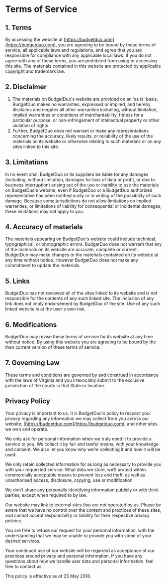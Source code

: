 # Terms of Service

## 1\. Terms

By accessing the website at [https://budgetduo.com](https://budgetduo.com), you are agreeing to be bound by these terms of service, all applicable laws and regulations, and agree that you are responsible for compliance with any applicable local laws. If you do not agree with any of these terms, you are prohibited from using or accessing this site. The materials contained in this website are protected by applicable copyright and trademark law.

## 2\. Disclaimer

1.  The materials on BudgetDuo's website are provided on an 'as is' basis. BudgetDuo makes no warranties, expressed or implied, and hereby disclaims and negates all other warranties including, without limitation, implied warranties or conditions of merchantability, fitness for a particular purpose, or non-infringement of intellectual property or other violation of rights.
2.  Further, BudgetDuo does not warrant or make any representations concerning the accuracy, likely results, or reliability of the use of the materials on its website or otherwise relating to such materials or on any sites linked to this site.

## 3\. Limitations

In no event shall BudgetDuo or its suppliers be liable for any damages (including, without limitation, damages for loss of data or profit, or due to business interruption) arising out of the use or inability to use the materials on BudgetDuo's website, even if BudgetDuo or a BudgetDuo authorized representative has been notified orally or in writing of the possibility of such damage. Because some jurisdictions do not allow limitations on implied warranties, or limitations of liability for consequential or incidental damages, these limitations may not apply to you.

## 4\. Accuracy of materials

The materials appearing on BudgetDuo's website could include technical, typographical, or photographic errors. BudgetDuo does not warrant that any of the materials on its website are accurate, complete or current. BudgetDuo may make changes to the materials contained on its website at any time without notice. However BudgetDuo does not make any commitment to update the materials.

## 5\. Links

BudgetDuo has not reviewed all of the sites linked to its website and is not responsible for the contents of any such linked site. The inclusion of any link does not imply endorsement by BudgetDuo of the site. Use of any such linked website is at the user's own risk.

## 6\. Modifications

BudgetDuo may revise these terms of service for its website at any time without notice. By using this website you are agreeing to be bound by the then current version of these terms of service.

## 7\. Governing Law

These terms and conditions are governed by and construed in accordance with the laws of Virginia and you irrevocably submit to the exclusive jurisdiction of the courts in that State or location.

## Privacy Policy

Your privacy is important to us. It is BudgetDuo's policy to respect your privacy regarding any information we may collect from you across our website, [https://budgetduo.com](https://budgetduo.com), and other sites we own and operate.

We only ask for personal information when we truly need it to provide a service to you. We collect it by fair and lawful means, with your knowledge and consent. We also let you know why we’re collecting it and how it will be used.

We only retain collected information for as long as necessary to provide you with your requested service. What data we store, we’ll protect within commercially acceptable means to prevent loss and theft, as well as unauthorised access, disclosure, copying, use or modification.

We don’t share any personally identifying information publicly or with third-parties, except when required to by law.

Our website may link to external sites that are not operated by us. Please be aware that we have no control over the content and practices of these sites, and cannot accept responsibility or liability for their respective privacy policies.

You are free to refuse our request for your personal information, with the understanding that we may be unable to provide you with some of your desired services.

Your continued use of our website will be regarded as acceptance of our practices around privacy and personal information. If you have any questions about how we handle user data and personal information, feel free to contact us.

This policy is effective as of 25 May 2018.
